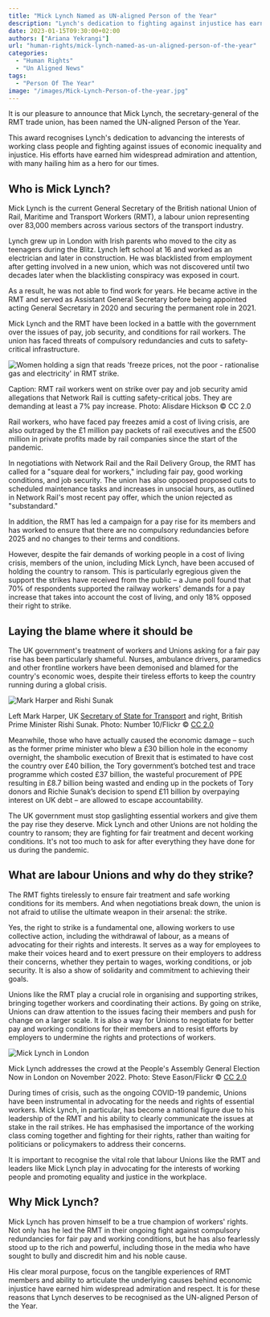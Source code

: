 ```yaml
---
title: "Mick Lynch Named as UN-aligned Person of the Year"
description: "Lynch's dedication to fighting against injustice has earned him widespread admiration and attention, with many hailing him as a hero for our times."
date: 2023-01-15T09:30:00+02:00
authors: ["Ariana Yekrangi"]
url: "human-rights/mick-lynch-named-as-un-aligned-person-of-the-year"
categories:
  - "Human Rights"
  - "Un Aligned News"
tags:
  - "Person Of The Year"
image: "/images/Mick-Lynch-Person-of-the-year.jpg"
---
```


It is our pleasure to announce that Mick Lynch, the secretary-general of the RMT trade union, has been named the UN-aligned Person of the Year.

This award recognises Lynch's dedication to advancing the interests of working class people and fighting against issues of economic inequality and injustice. His efforts have earned him widespread admiration and attention, with many hailing him as a hero for our times.

## **Who is Mick Lynch?** 

Mick Lynch is the current General Secretary of the British national Union of Rail, Maritime and Transport Workers (RMT), a labour union representing over 83,000 members across various sectors of the transport industry.

Lynch grew up in London with Irish parents who moved to the city as teenagers during the Blitz. Lynch left school at 16 and worked as an electrician and later in construction. He was blacklisted from employment after getting involved in a new union, which was not discovered until two decades later when the blacklisting conspiracy was exposed in court.

As a result, he was not able to find work for years. He became active in the RMT and served as Assistant General Secretary before being appointed acting General Secretary in 2020 and securing the permanent role in 2021.

Mick Lynch and the RMT have been locked in a battle with the government over the issues of pay, job security, and conditions for rail workers. The union has faced threats of compulsory redundancies and cuts to safety-critical infrastructure.

![Women holding a sign that reads 'freeze prices, not the poor - rationalise gas and electricity' in RMT strike.](/images/2.-UN-aligneds-views-on-strikes-in-England-Laying-the-blame-where-it-should-be--1024x688.jpg)

Caption: RMT rail workers went on strike over pay and job security amid allegations that Network Rail is cutting safety-critical jobs. They are demanding at least a 7% pay increase. Photo: Alisdare Hickson © CC 2.0


Rail workers, who have faced pay freezes amid a cost of living crisis, are also outraged by the £1 million pay packets of rail executives and the £500 million in private profits made by rail companies since the start of the pandemic.

In negotiations with Network Rail and the Rail Delivery Group, the RMT has called for a "square deal for workers," including fair pay, good working conditions, and job security. The union has also opposed proposed cuts to scheduled maintenance tasks and increases in unsocial hours, as outlined in Network Rail's most recent pay offer, which the union rejected as "substandard."

In addition, the RMT has led a campaign for a pay rise for its members and has worked to ensure that there are no compulsory redundancies before 2025 and no changes to their terms and conditions.

However, despite the fair demands of working people in a cost of living crisis, members of the union, including Mick Lynch, have been accused of holding the country to ransom. This is particularly egregious given the support the strikes have received from the public – a June poll found that 70% of respondents supported the railway workers' demands for a pay increase that takes into account the cost of living, and only 18% opposed their right to strike.

## **Laying the blame where it should be**

The UK government's treatment of workers and Unions asking for a fair pay rise has been particularly shameful. Nurses, ambulance drivers, paramedics and other frontline workers have been demonised and blamed for the country's economic woes, despite their tireless efforts to keep the country running during a global crisis.

![Mark Harper and Rishi Sunak](/images/Rishi-Sunak-and-Mark-Harper.jpg)

Left Mark Harper, UK [Secretary of State for Transport](https://en.wikipedia.org/wiki/Secretary_of_State_for_Transport) and right, British Prime Minister Rishi Sunak. Photo: Number 10/Flickr © [CC 2.0](https://creativecommons.org/licenses/by-nc-nd/2.0/)


Meanwhile, those who have actually caused the economic damage – such as the former prime minister who blew a £30 billion hole in the economy overnight, the shambolic execution of Brexit that is estimated to have cost the country over £40 billion, the Tory government’s botched test and trace programme which costed £37 billion, the wasteful procurement of PPE resulting in £8.7 billion being wasted and ending up in the pockets of Tory donors and Richie Sunak’s decision to spend £11 billion by overpaying interest on UK debt – are allowed to escape accountability.

The UK government must stop gaslighting essential workers and give them the pay rise they deserve. Mick Lynch and other Unions are not holding the country to ransom; they are fighting for fair treatment and decent working conditions. It's not too much to ask for after everything they have done for us during the pandemic.

## **What are labour Unions and why do they strike?**

The RMT fights tirelessly to ensure fair treatment and safe working conditions for its members. And when negotiations break down, the union is not afraid to utilise the ultimate weapon in their arsenal: the strike.

Yes, the right to strike is a fundamental one, allowing workers to use collective action, including the withdrawal of labour, as a means of advocating for their rights and interests. It serves as a way for employees to make their voices heard and to exert pressure on their employers to address their concerns, whether they pertain to wages, working conditions, or job security. It is also a show of solidarity and commitment to achieving their goals.

Unions like the RMT play a crucial role in organising and supporting strikes, bringing together workers and coordinating their actions. By going on strike, Unions can draw attention to the issues facing their members and push for change on a larger scale. It is also a way for Unions to negotiate for better pay and working conditions for their members and to resist efforts by employers to undermine the rights and protections of workers.

![Mick Lynch in London ](/images/Mick-Lynch-Person-of-the-Year-2-1024x683.jpg)

Mick Lynch addresses the crowd at the People's Assembly General Election Now in London on November 2022. Photo: Steve Eason/Flickr © [CC 2.0](https://creativecommons.org/licenses/by-nc/2.0/)


During times of crisis, such as the ongoing COVID-19 pandemic, Unions have been instrumental in advocating for the needs and rights of essential workers. Mick Lynch, in particular, has become a national figure due to his leadership of the RMT and his ability to clearly communicate the issues at stake in the rail strikes. He has emphasised the importance of the working class coming together and fighting for their rights, rather than waiting for politicians or policymakers to address their concerns.

It is important to recognise the vital role that labour Unions like the RMT and leaders like Mick Lynch play in advocating for the interests of working people and promoting equality and justice in the workplace.

## **Why Mick Lynch?**

Mick Lynch has proven himself to be a true champion of workers' rights. Not only has he led the RMT in their ongoing fight against compulsory redundancies for fair pay and working conditions, but he has also fearlessly stood up to the rich and powerful, including those in the media who have sought to bully and discredit him and his noble cause.

His clear moral purpose, focus on the tangible experiences of RMT members and ability to articulate the underlying causes behind economic injustice have earned him widespread admiration and respect. It is for these reasons that Lynch deserves to be recognised as the UN-aligned Person of the Year.
